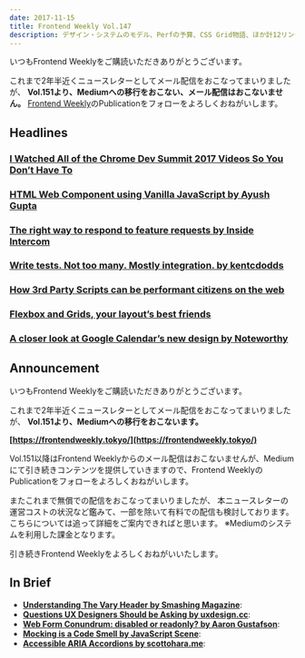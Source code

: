 ```yaml
---
date: 2017-11-15
title: Frontend Weekly Vol.147
description: デザイン・システムのモデル、Perfの予算、CSS Grid物語、ほか計12リンク
---
```


いつもFrontend Weeklyをご購読いただきありがとうございます。

これまで2年半近くニュースレターとしてメール配信をおこなってまいりましたが、
**Vol.151より、Mediumへの移行をおこない、メール配信はおこないません。**
[Frontend Weekly](https://frontendweekly.tokyo/)のPublicationをフォローをよろしくおねがいします。

## Headlines

### [I Watched All of the Chrome Dev Summit 2017 Videos So You Don’t Have To](https://redfin.engineering/i-watched-all-of-the-chrome-dev-summit-2017-videos-so-you-dont-have-to-9b62a593c3cb)


### [HTML Web Component using Vanilla JavaScript by Ayush Gupta](https://ayushgp.github.io/html-web-components-using-vanilla-js/)


### [The right way to respond to feature requests by Inside Intercom](https://blog.intercom.com/the-right-way-to-respond-to-feature-requests/)


### [Write tests. Not too many. Mostly integration. by kentcdodds](https://blog.kentcdodds.com/write-tests-not-too-many-mostly-integration-5e8c7fff591c)


### [How 3rd Party Scripts can be performant citizens on the web](https://www.twnsnd.com/posts/performant_third_party_scripts.html)


### [Flexbox and Grids, your layout’s best friends](https://aerolab.co/blog/flexbox-grids/)


### [A closer look at Google Calendar’s new design by Noteworthy](https://blog.usejournal.com/a-closer-look-at-google-calendars-new-design-940c7bf0fc30?ref=uxdesignweekly)

## Announcement

いつもFrontend Weeklyをご購読いただきありがとうございます。

これまで2年半近くニュースレターとしてメール配信をおこなってまいりましたが、
**Vol.151より、Mediumへの移行をおこないます。**

**[https://frontendweekly.tokyo/](https://frontendweekly.tokyo/)**

Vol.151以降はFrontend Weeklyからのメール配信はおこないませんが、Mediumにて引き続きコンテンツを提供していきますので、Frontend WeeklyのPublicationをフォローをよろしくおねがいします。

またこれまで無償での配信をおこなってまいりましたが、
本ニュースレターの運営コストの状況など鑑みて、一部を除いて有料での配信も検討しております。
こちらについては追って詳細をご案内できればと思います。
※Mediumのシステムを利用した課金となります。

引き続きFrontend Weeklyをよろしくおねがいいたします。

## In Brief

- [**Understanding The Vary Header by Smashing Magazine**](https://www.smashingmagazine.com/2017/11/understanding-vary-header/):
- [**Questions UX Designers Should be Asking by uxdesign.cc**](https://uxdesign.cc/questions-ux-designers-should-be-asking-bc9a6ba87a34?ref=uxdesignweekly):
- [**Web Form Conundrum: disabled or readonly? by Aaron Gustafson**](https://www.aaron-gustafson.com/notebook/web-form-conundrum-disabled-or-read-only/):
- [**Mocking is a Code Smell by JavaScript Scene**](https://medium.com/javascript-scene/mocking-is-a-code-smell-944a70c90a6a):
- [**Accessible ARIA Accordions by scottohara.me**](http://www.scottohara.me/blog/2017/10/25/accordion-release.html):